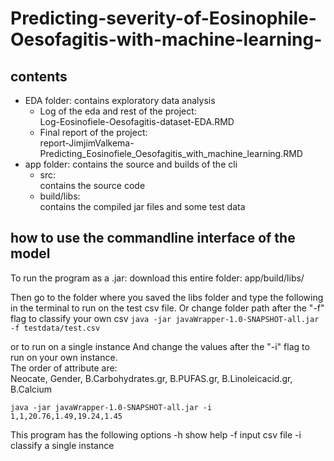 # Predicting-severity-of-Eosinophile-Oesofagitis-with-machine-learning-

## contents
* EDA folder: contains exploratory data analysis
    * Log of the eda and rest of the project:  
           Log-Eosinofiele-Oesofagitis-dataset-EDA.RMD
    * Final report of the project:  
            report-JimjimValkema-Predicting_Eosinofiele_Oesofagitis_with_machine_learning.RMD
* app folder: contains the source and builds of the cli
    * src:   
        contains the source code   
    * build/libs:   
        contains the compiled jar files and some test data
## how to use the commandline interface of the model
To run the program as a .jar:
download this entire folder: app/build/libs/

Then go to the folder where you saved the libs folder and type the following in the terminal to run on the test csv file.
Or change folder path after the "-f" flag to classify your own csv
`java -jar javaWrapper-1.0-SNAPSHOT-all.jar -f testdata/test.csv`

or to run on a single instance 
And change the values after the "-i" flag to run on your own instance.  
The order of attribute are:   
Neocate, Gender, B.Carbohydrates.gr, B.PUFAS.gr, B.Linoleicacid.gr, B.Calcium

`java -jar javaWrapper-1.0-SNAPSHOT-all.jar -i 1,1,20.76,1.49,19.24,1.45`

This program has the following options
-h show help
-f input csv file 
-i classify a single instance